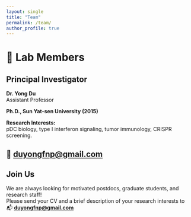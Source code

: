 ```yaml
---
layout: single
title: "Team"
permalink: /team/
author_profile: true
---
```


# 👥 Lab Members

## Principal Investigator

**Dr. Yong Du**  
Assistant Professor

**Ph.D., Sun Yat-sen University (2015)**

**Research Interests:**  
pDC biology, type I interferon signaling, tumor immunology, CRISPR screening.

📧 [duyongfnp@gmail.com](mailto:duyongfnp@gmail.com)
---

## Join Us

We are always looking for motivated postdocs, graduate students, and research staff!  
Please send your CV and a brief description of your research interests to  
📬 **[duyongfnp@gmail.com](mailto:duyongfnp@gmail.com)**

